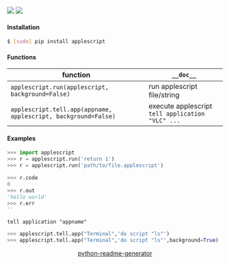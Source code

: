 <!--
https://pypi.org/project/readme-generator/
https://pypi.org/project/python-readme-generator/
-->

[![](https://img.shields.io/badge/OS-MacOS-blue.svg?longCache=True)]()
[![](https://img.shields.io/pypi/pyversions/applescript.svg?longCache=True)](https://pypi.org/project/applescript/)

#### Installation
```bash
$ [sudo] pip install applescript
```

#### Functions
function|`__doc__`
-|-
`applescript.run(applescript, background=False)` |run applescript file/string
`applescript.tell.app(appname, applescript, background=False)` |execute applescript `tell application "VLC" ...`

#### Examples
```python
>>> import applescript
>>> r = applescript.run('return 1')
>>> r = applescript.run('path/to/file.applescript')

>>> r.code
0
>>> r.out
'hello world'
>>> r.err
''
```

`tell application "appname"`
```python
>>> applescript.tell.app("Terminal",'do script "ls"')
>>> applescript.tell.app("Terminal",'do script "ls"',background=True)
```

<p align="center">
    <a href="https://pypi.org/project/python-readme-generator/">python-readme-generator</a>
</p>